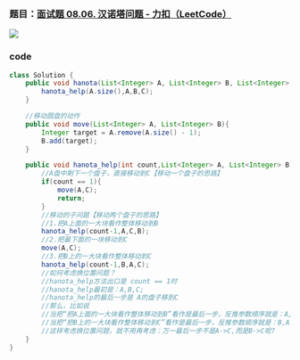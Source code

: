 ### 题目：[面试题 08.06. 汉诺塔问题 - 力扣（LeetCode）](https://leetcode.cn/problems/hanota-lcci/)

![](https://younglion.oss-cn-beijing.aliyuncs.com/20240602224429.png)

### code

```java
class Solution {
    public void hanota(List<Integer> A, List<Integer> B, List<Integer> C) {
        hanota_help(A.size(),A,B,C);
    }

    //移动圆盘的动作
    public void move(List<Integer> A, List<Integer> B){
        Integer target = A.remove(A.size() - 1);
        B.add(target);
    }

    public void hanota_help(int count,List<Integer> A, List<Integer> B, List<Integer> C){
        //A盘中剩下一个盘子，直接移动到C【移动一个盘子的思路】
        if(count == 1){
            move(A,C);
            return;
        }
        //移动的子问题【移动两个盘子的思路】
        //1.把A上面的一大块看作整体移动到B
        hanota_help(count-1,A,C,B);
        //2.把最下面的一块移动到C
        move(A,C);
        //3.把B上的一大块看作整体移动到C
        hanota_help(count-1,B,A,C);
        //如何考虑换位置问题？
        //hanota_help方法出口是 count == 1时
        //hanota_help最初是：A,B,C;
        //hanota_help的最后一步是 A的盘子移到C
        //那么，比如说
        //当把“把A上面的一大块看作整体移动到B”看作是最后一步，反推参数顺序就是：A,B,C
        //当把“把B上的一大块看作整体移动到C”看作是最后一步，反推参数顺序就是：B,A,C
        //这样考虑换位置问题，就不用再考虑：万一最后一步不是A->C,而是B->C呢?
    }
}
```

